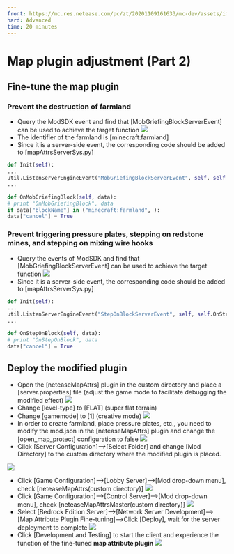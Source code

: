 ```yaml
--- 
front: https://mc.res.netease.com/pc/zt/20201109161633/mc-dev/assets/img/ditu_19.81564cc2.png 
hard: Advanced 
time: 20 minutes 
--- 
```

# Map plugin adjustment (Part 2) 
## Fine-tune the map plugin 
### Prevent the destruction of farmland 
* Query the ModSDK event and find that [MobGriefingBlockServerEvent] can be used to achieve the target function 
![](./images/ditu_19.png) 
* The identifier of the farmland is [minecraft:farmland] 
* Since it is a server-side event, the corresponding code should be added to [mapAttrsServerSys.py] 
```python 
def Init(self): 
... 
util.ListenServerEngineEvent("MobGriefingBlockServerEvent", self, self.OnMobGriefingBlock) 
... 

def OnMobGriefingBlock(self, data): 
# print "OnMobGriefingBlock", data 
if data["blockName"] in ("minecraft:farmland", ): 
data["cancel"] = True 
``` 
### Prevent triggering pressure plates, stepping on redstone mines, and stepping on mixing wire hooks 
* Query the events of ModSDK and find that [MobGriefingBlockServerEvent] can be used to achieve the target function 
![](./images/ditu_20.png) 
* Since it is a server-side event, the corresponding code should be added to [mapAttrsServerSys.py] 
```python 
def Init(self): 
... 
util.ListenServerEngineEvent("StepOnBlockServerEvent", self, self.OnStepOnBlock) 
... 

def OnStepOnBlock(self, data): 
# print "OnStepOnBlock", data 
data["cancel"] = True 
``` 

## Deploy the modified plugin 
* Open the [neteaseMapAttrs] plugin in the custom directory and place a [server.properties] file (adjust the game mode to facilitate debugging the modified effect) 
![](./images/ditu_24.png) 
* Change [level-type] to [FLAT] (super flat terrain) 
* Change [gamemode] to [1] (creative mode) 
![](./images/ditu_25.png) 
* In order to create farmland, place pressure plates, etc., you need to modify the mod.json in the [neteaseMapAttrs] plugin and change the [open_map_protect] configuration to false 
![](./images/ditu_26.png) 
* Click [Server Configuration]-->[Select Folder] and change [Mod Directory] to the custom directory where the modified plugin is placed.

![](./images/ditu_21.png) 
* Click [Game Configuration]-->[Lobby Server]-->[Mod drop-down menu], check [neteaseMapAttrs(custom directory)] 
![](./images/ditu_22.png) 
* Click [Game Configuration]-->[Control Server]-->[Mod drop-down menu], check [neteaseMapAttrsMaster(custom directory)] 
![](./images/ditu_23.png) 
* Select [Bedrock Edition Server]-->[Network Server Development]-->[Map Attribute Plugin Fine-tuning]-->Click [Deploy], wait for the server deployment to complete 
![](./images/ditu_12.png) 
* Click [Development and Testing] to start the client and experience the function of the fine-tuned **map attribute plugin** 
![](./images/ditu_13.png) 
